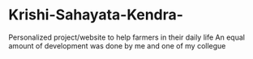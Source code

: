 # Krishi-Sahayata-Kendra-
Personalized project/website to help farmers in their daily life
An equal amount of development was done by me and one of my collegue
